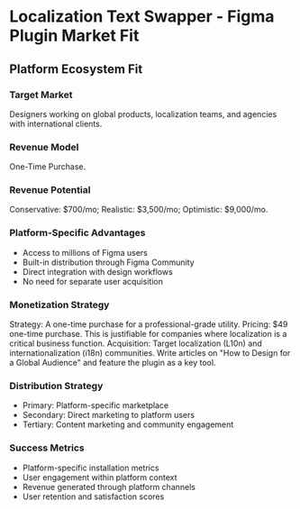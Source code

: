 # Localization Text Swapper - Figma Plugin Market Fit

## Platform Ecosystem Fit

### Target Market
Designers working on global products, localization teams, and agencies with international clients.

### Revenue Model
One-Time Purchase.

### Revenue Potential
Conservative: $700/mo; Realistic: $3,500/mo; Optimistic: $9,000/mo.

### Platform-Specific Advantages
- Access to millions of Figma users
- Built-in distribution through Figma Community
- Direct integration with design workflows
- No need for separate user acquisition

### Monetization Strategy
Strategy: A one-time purchase for a professional-grade utility. Pricing: $49 one-time purchase. This is justifiable for companies where localization is a critical business function. Acquisition: Target localization (L10n) and internationalization (i18n) communities. Write articles on "How to Design for a Global Audience" and feature the plugin as a key tool.

### Distribution Strategy
- Primary: Platform-specific marketplace
- Secondary: Direct marketing to platform users
- Tertiary: Content marketing and community engagement

### Success Metrics
- Platform-specific installation metrics
- User engagement within platform context
- Revenue generated through platform channels
- User retention and satisfaction scores
